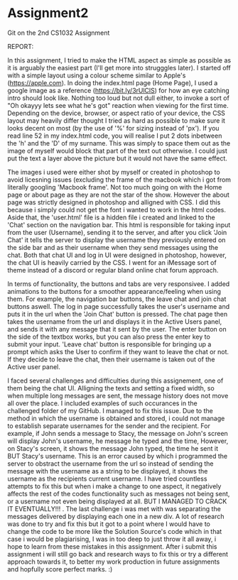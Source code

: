 # Assignment2
Git on the 2nd CS1032 Assignment

REPORT:

In this assignment, I tried to make the HTML aspect as simple as possible as it is arguably the easiest part (I'll get more into strugggles later). 
I started off with a simple layout using a colour scheme similar to Apple's (https://apple.com). In doing the index.html page (Home Page), I used a google image as
a reference (https://bit.ly/3rUlClS) for how an eye catching intro should look like. Nothing too loud but not dull either, to invoke a sort of "Oh okayyy lets see what he's got"
reaction when viewing for the first time. Depending on the device, browser, or aspect ratio of your device, the CSS layout may heavily differ thought I tried as hard as possible
to make sure it looks decent on most (by the use of '%' for sizing instead of 'px'). If you read line 52 in my index.html code, you will realise I put 2 dots inbetween the 'h' 
and the 'D' of my surname. This was simply to space them out as the image of myself would block that part of the text out otherwise. I could just put the text a layer above the 
picture but it would not have the same effect. 

The images i used were either shot by myself or created in photoshop to avoid licesning issues (excluding the frame of the macbook which i got from literally googling 'Macbook 
frame'. Not too much going on with the Home page or about page as they are not the star of the show. However the about page was strictly designed in photoshop and alligned with
CSS. I did this because i simply could not get the font i wanted to work in the html codes. Aside that, the 'user.html' file is a hidden file i created and linked to the 'Chat'
section on the navigation bar. This html is responsible for taking input from the user (Username), sending it to the server, and after you click 'Join Chat' it tells the server
to display the username they previously entered on the side bar and as their username when they send messages using the chat. Both that chat UI and log in UI were designed in 
photoshop, however, the chat UI is heavily carried by the CSS. I went for an iMessage sort of theme instead of a discord or regular bland online chat forum approach.

In terms of functionality, the buttons and tabs are very responsivee. I added animations to the buttons for a smoother appearance/feeling when using them. For example, the 
navigation bar buttons, the leave chat and join chat buttons aswell. The log in page successfully takes the user's username and puts it in the url when the 'Join Chat' button is pressed. The chat page then takes the username from the url and displays it in the Active Users panel, and sends it with any message that it sent by the user. The enter button on the side of the textbox works, but you can also press the enter key to submit your input. 'Leave chat' button is responsible for bringing up a prompt which asks the User to confirm if they want to leave the chat or not. If they decide to leave the chat, then their username is taken out of the Active user panel. 

I faced several challenges and difficulties during this assignement, one of them being the chat UI. Alligning the texts and setting a fixed width, so when multiple long messages are sent, the message history does not move all over the place. I included examples of such occurances in the challenged folder of my GitHub. I managed to fix this issue. Due to the method in which the username is obtained and stored, i could not manage to establish separate usernames for the sender and the recipient. For example, if John sends a message to Stacy, the message on John's screen will display John's username, he message he typed and the time, However, on Stacy's screen, it shows the message John typed, the time he sent it BUT Stacy's username. This is an error caused by which i programmed the server to obstract the username from the url so instead of sending the message with the username as a string to be displayed, it shows the username as the recipients current username. I have tried countless attempts to fix this but when i make a change to one aspect, it negatively affects the rest of the codes functionality such as messages not being sent, or a username not even being displayed at all. BUT I MANAGED TO CRACK IT EVENTUALLY!!! . The last challenge i was met with was separating the messages delivered by displaying each one in a new div. A lot of research was done to try and fix this but it got to a point where I would have to change the code to be more like the Solution Source's code which in that case i would be plagiarising, I was in too deep to just throw it all away, i hope to learn from these mistakes in this assignment. After i submit this assignment i will still go back and research ways to fix this or try a different approach towards it, to better my work production in future assignments and hopfully score perfect marks. :)
